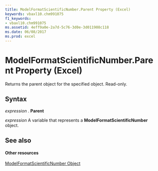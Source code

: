 ```yaml
---
title: ModelFormatScientificNumber.Parent Property (Excel)
keywords: vbaxl10.chm991075
f1_keywords:
- vbaxl10.chm991075
ms.assetid: 4eff9a0e-2a7d-5c76-3d0e-3d011908c118
ms.date: 06/08/2017
ms.prod: excel
---
```



# ModelFormatScientificNumber.Parent Property (Excel)

Returns the parent object for the specified object. Read-only.


## Syntax

 _expression_ . **Parent**

 _expression_ A variable that represents a **ModelFormatScientificNumber** object.


## See also


#### Other resources


[ModelFormatScientificNumber Object](Excel.modelformatscientificnumber.md)


